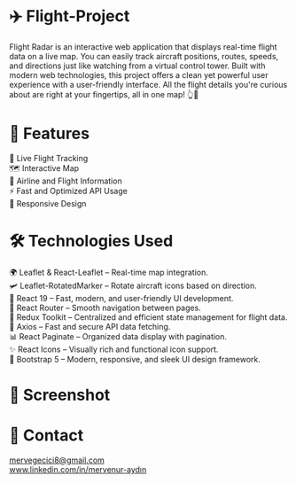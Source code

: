 # ✈️ Flight-Project
Flight Radar is an interactive web application that displays real-time flight data on a live map. You can easily track aircraft positions, routes, speeds, and directions just like watching from a virtual control tower. Built with modern web technologies, this project offers a clean yet powerful user experience with a user-friendly interface. All the flight details you're curious about are right at your fingertips, all in one map! 👆📡

# 🚀 Features
🛫 Live Flight Tracking  <br/>
🗺️ Interactive Map  <br/>
📍 Airline and Flight Information  <br/>
⚡ Fast and Optimized API Usage  <br/>
📱 Responsive Design

# 🛠️ Technologies Used
🌍 Leaflet & React-Leaflet – Real-time map integration.  <br/>
🛩️ Leaflet-RotatedMarker – Rotate aircraft icons based on direction.  <br/>
🚀 React 19 – Fast, modern, and user-friendly UI development.  <br/>
🧭 React Router – Smooth navigation between pages.  <br/>
🧠 Redux Toolkit – Centralized and efficient state management for flight data.  <br/>
🔗 Axios – Fast and secure API data fetching.  <br/>
📊 React Paginate – Organized data display with pagination.  <br/>
✨ React Icons – Visually rich and functional icon support.  <br/>
🎨 Bootstrap 5 – Modern, responsive, and sleek UI design framework.  <br/>

# 📸 Screenshot




# 📧 Contact 
mervegecici8@gmail.com  <br/>
www.linkedin.com/in/mervenur-aydın
